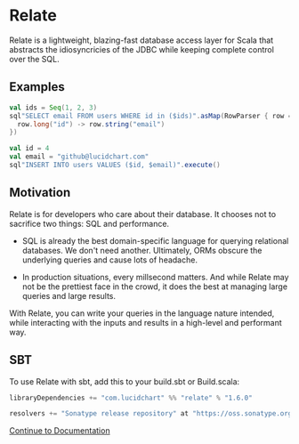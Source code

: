 # Relate

Relate is a lightweight, blazing-fast database access layer for Scala that abstracts the idiosyncricies of the JDBC while keeping complete control over the SQL.

## Examples

```scala
val ids = Seq(1, 2, 3)
sql"SELECT email FROM users WHERE id in ($ids)".asMap(RowParser { row =>
  row.long("id") -> row.string("email")
})
```

```scala
val id = 4
val email = "github@lucidchart.com"
sql"INSERT INTO users VALUES ($id, $email)".execute()
```

## Motivation

Relate is for developers who care about their database. It chooses not to sacrifice two things: SQL and performance.

* SQL is already the best domain-specific language for querying relational databases. We don't need another. Ultimately, ORMs obscure the underlying queries and cause lots of headache.

* In production situations, every millsecond matters. And while Relate may not be the prettiest face in the crowd, it does the best at managing large queries and large results.

With Relate, you can write your queries in the language nature intended, while interacting with the inputs and results in a high-level and performant way.

## SBT

To use Relate with sbt, add this to your build.sbt or Build.scala:

```scala
libraryDependencies += "com.lucidchart" %% "relate" % "1.6.0"

resolvers += "Sonatype release repository" at "https://oss.sonatype.org/content/repositories/releases/"
```

[Continue to Documentation](https://github.com/lucidsoftware/relate/wiki)
